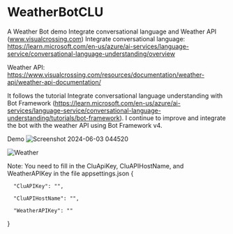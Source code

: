 # WeatherBotCLU
A Weather Bot demo Integrate conversational language and Weather API (www.visualcrossing.com)
Integrate conversational language: https://learn.microsoft.com/en-us/azure/ai-services/language-service/conversational-language-understanding/overview

Weather API: https://www.visualcrossing.com/resources/documentation/weather-api/weather-api-documentation/

It follows the tutorial Integrate conversational language understanding with Bot Framework (https://learn.microsoft.com/en-us/azure/ai-services/language-service/conversational-language-understanding/tutorials/bot-framework). I continue to improve and integrate the bot with the weather API using Bot Framework v4.

Demo 
![Screenshot 2024-06-03 044520](https://github.com/vinhvu01/WeatherBotCLU/assets/53502920/fdc6f1d8-68be-424e-a495-9c0cbc427e6b)

![Weather](https://github.com/vinhvu01/WeatherBotCLU/assets/53502920/fa22f356-10ce-416f-9c65-dfec3a5ae57f)

Note: You need to fill in the CluApiKey, CluAPIHostName, and WeatherAPIKey in the file appsettings.json
  {
  
      "CluAPIKey": "",
      
      "CluAPIHostName": "",
      
      "WeatherAPIKey": ""
      
  }
